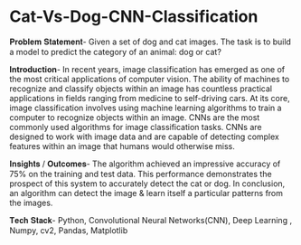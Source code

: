 # Cat-Vs-Dog-CNN-Classification

𝐏𝐫𝐨𝐛𝐥𝐞𝐦 𝐒𝐭𝐚𝐭𝐞𝐦𝐞𝐧𝐭-
Given a set of dog and cat images. The task is to build a model to predict the category of an animal: dog or cat?

**Introduction**-
In recent years, image classification has emerged as one of the most critical applications of computer vision. The ability of machines to recognize and classify objects within an image has countless practical applications in fields ranging from medicine to self-driving cars.
At its core, image classification involves using machine learning algorithms to train a computer to recognize objects within an image. CNNs are the most commonly used algorithms for image classification tasks. CNNs are designed to work with image data and are capable of detecting complex features within an image that humans would otherwise miss.

𝐈𝐧𝐬𝐢𝐠𝐡𝐭𝐬 / 𝐎𝐮𝐭𝐜𝐨𝐦𝐞𝐬-
The algorithm achieved an impressive accuracy of 75% on the training and test data. This performance demonstrates the prospect of this system to accurately detect the cat or dog. In conclusion, an algorithm can detect the image & learn itself a particular patterns from the images.

𝐓𝐞𝐜𝐡 𝐒𝐭𝐚𝐜𝐤-
Python, Convolutional Neural Networks(CNN), Deep Learning , Numpy, cv2, Pandas, Matplotlib
